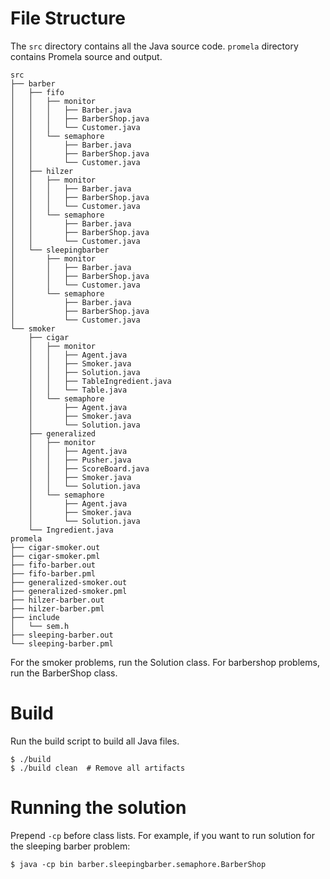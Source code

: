 # File Structure
The `src` directory contains all the Java source code. `promela` directory
contains Promela source and output.

```
src
├── barber
│   ├── fifo
│   │   ├── monitor
│   │   │   ├── Barber.java
│   │   │   ├── BarberShop.java
│   │   │   └── Customer.java
│   │   └── semaphore
│   │       ├── Barber.java
│   │       ├── BarberShop.java
│   │       └── Customer.java
│   ├── hilzer
│   │   ├── monitor
│   │   │   ├── Barber.java
│   │   │   ├── BarberShop.java
│   │   │   └── Customer.java
│   │   └── semaphore
│   │       ├── Barber.java
│   │       ├── BarberShop.java
│   │       └── Customer.java
│   └── sleepingbarber
│       ├── monitor
│       │   ├── Barber.java
│       │   ├── BarberShop.java
│       │   └── Customer.java
│       └── semaphore
│           ├── Barber.java
│           ├── BarberShop.java
│           └── Customer.java
└── smoker
    ├── cigar
    │   ├── monitor
    │   │   ├── Agent.java
    │   │   ├── Smoker.java
    │   │   ├── Solution.java
    │   │   ├── TableIngredient.java
    │   │   └── Table.java
    │   └── semaphore
    │       ├── Agent.java
    │       ├── Smoker.java
    │       └── Solution.java
    ├── generalized
    │   ├── monitor
    │   │   ├── Agent.java
    │   │   ├── Pusher.java
    │   │   ├── ScoreBoard.java
    │   │   ├── Smoker.java
    │   │   └── Solution.java
    │   └── semaphore
    │       ├── Agent.java
    │       ├── Smoker.java
    │       └── Solution.java
    └── Ingredient.java
promela
├── cigar-smoker.out
├── cigar-smoker.pml
├── fifo-barber.out
├── fifo-barber.pml
├── generalized-smoker.out
├── generalized-smoker.pml
├── hilzer-barber.out
├── hilzer-barber.pml
├── include
│   └── sem.h
├── sleeping-barber.out
└── sleeping-barber.pml
```

For the smoker problems, run the Solution class. For barbershop problems, run
the BarberShop class.

# Build

Run the build script to build all Java files.

```console
$ ./build
$ ./build clean  # Remove all artifacts
```

# Running the solution
Prepend `-cp` before class lists. For example, if you want to run solution for
the sleeping barber problem:
```console
$ java -cp bin barber.sleepingbarber.semaphore.BarberShop
```
